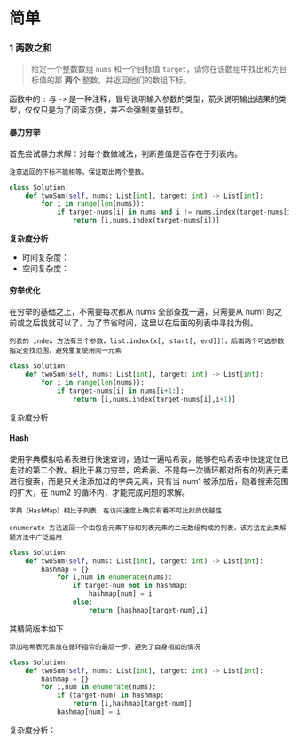 # 简单

### 1 两数之和

> 给定一个整数数组 `nums` 和一个目标值 `target`，请你在该数组中找出和为目标值的那 **两个** 整数，并返回他们的数组下标。

函数中的 `:` 与 `->` 是一种注释，冒号说明输入参数的类型，箭头说明输出结果的类型，仅仅只是为了阅读方便，并不会强制变量转型。

#### 暴力穷举

首先尝试暴力求解：对每个数做减法，判断差值是否存在于列表内。

`注意返回的下标不能相等，保证取出两个整数。`

~~~python
class Solution:
    def twoSum(self, nums: List[int], target: int) -> List[int]:
        for i in range(len(nums)):
            if target-nums[i] in nums and i != nums.index(target-nums[i]):
                return [i,nums.index(target-nums[i])]
~~~

**复杂度分析**

- 时间复杂度：
- 空间复杂度：

#### 穷举优化

在穷举的基础之上，不需要每次都从 nums 全部查找一遍，只需要从 num1 的之前或之后找就可以了，为了节省时间，这里以在后面的列表中寻找为例。

`列表的 index 方法有三个参数，list.index(x[, start[, end]])，后面两个可选参数指定查找范围，避免重复使用同一元素`

~~~python
class Solution:
    def twoSum(self, nums: List[int], target: int) -> List[int]:
        for i in range(len(nums)):
            if target-nums[i] in nums[i+1:]:
                return [i,nums.index(target-nums[i],i+1)]
~~~

复杂度分析



#### Hash

使用字典模拟哈希表进行快速查询，通过一遍哈希表，能够在哈希表中快速定位已走过的第二个数。相比于暴力穷举，哈希表、不是每一次循环都对所有的列表元素进行搜索，而是只关注添加过的字典元素，只有当 num1 被添加后，随着搜索范围的扩大，在 num2 的循环内，才能完成问题的求解。

`字典（HashMap）相比于列表，在访问速度上确实有着不可比拟的优越性`

`enumerate 方法返回一个由包含元素下标和列表元素的二元数组构成的列表，该方法在此类解题方法中广泛运用`

~~~python
class Solution:
    def twoSum(self, nums: List[int], target: int) -> List[int]:
        hashmap = {}
            for i,num in enumerate(nums):
                if target-num not in hashmap:
                    hashmap[num] = i
                else:
                    return [hashmap[target-num],i]
~~~

其精简版本如下

`添加哈希表元素放在循环指令的最后一步，避免了自身相加的情况`

~~~python
class Solution:
    def twoSum(self, nums: List[int], target: int) -> List[int]:
        hashmap = {}
        for i,num in enumerate(nums):
            if (target-num) in hashmap:
                return [i,hashmap[target-num]]
            hashmap[num] = i
~~~

复杂度分析：

